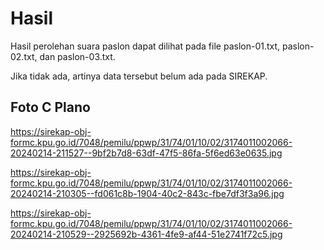 # Hasil

Hasil perolehan suara paslon dapat dilihat pada file paslon-01.txt, paslon-02.txt, dan paslon-03.txt.

Jika tidak ada, artinya data tersebut belum ada pada SIREKAP.

## Foto C Plano

https://sirekap-obj-formc.kpu.go.id/7048/pemilu/ppwp/31/74/01/10/02/3174011002066-20240214-211527--9bf2b7d8-63df-47f5-86fa-5f6ed63e0635.jpg

https://sirekap-obj-formc.kpu.go.id/7048/pemilu/ppwp/31/74/01/10/02/3174011002066-20240214-210305--fd061c8b-1904-40c2-843c-fbe7df3f3a96.jpg

https://sirekap-obj-formc.kpu.go.id/7048/pemilu/ppwp/31/74/01/10/02/3174011002066-20240214-210529--2925692b-4361-4fe9-af44-51e2741f72c5.jpg
